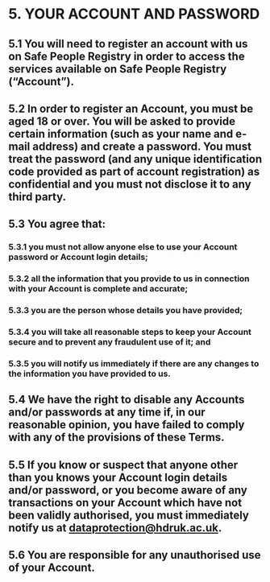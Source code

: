 # 5. YOUR ACCOUNT AND PASSWORD

## 5.1 You will need to register an account with us on Safe People Registry in order to access the services available on Safe People Registry (“Account”).

## 5.2 In order to register an Account, you must be aged 18 or over. You will be asked to provide certain information (such as your name and e-mail address) and create a password. You must treat the password (and any unique identification code provided as part of account registration) as confidential and you must not disclose it to any third party.

## 5.3 You agree that:

### 5.3.1 you must not allow anyone else to use your Account password or Account login details;

### 5.3.2 all the information that you provide to us in connection with your Account is complete and accurate;

### 5.3.3 you are the person whose details you have provided;

### 5.3.4 you will take all reasonable steps to keep your Account secure and to prevent any fraudulent use of it; and

### 5.3.5 you will notify us immediately if there are any changes to the information you have provided to us.

## 5.4 We have the right to disable any Accounts and/or passwords at any time if, in our reasonable opinion, you have failed to comply with any of the provisions of these Terms.

## 5.5 If you know or suspect that anyone other than you knows your Account login details and/or password, or you become aware of any transactions on your Account which have not been validly authorised, you must immediately notify us at dataprotection@hdruk.ac.uk.

## 5.6 You are responsible for any unauthorised use of your Account.
